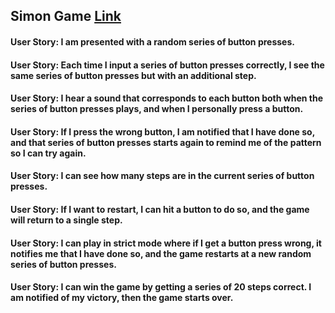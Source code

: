 
## Simon Game [Link](https://codepen.io/ohohoreos/full/PjrgzB/)


#### User Story: I am presented with a random series of button presses.
#### User Story: Each time I input a series of button presses correctly, I see the same series of button presses but with an additional step.
#### User Story: I hear a sound that corresponds to each button both when the series of button presses plays, and when I personally press a button.
#### User Story: If I press the wrong button, I am notified that I have done so, and that series of button presses starts again to remind me of the pattern so I can try again.
#### User Story: I can see how many steps are in the current series of button presses.
#### User Story: If I want to restart, I can hit a button to do so, and the game will return to a single step.
#### User Story: I can play in strict mode where if I get a button press wrong, it notifies me that I have done so, and the game restarts at a new random series of button presses.
#### User Story: I can win the game by getting a series of 20 steps correct. I am notified of my victory, then the game starts over.
